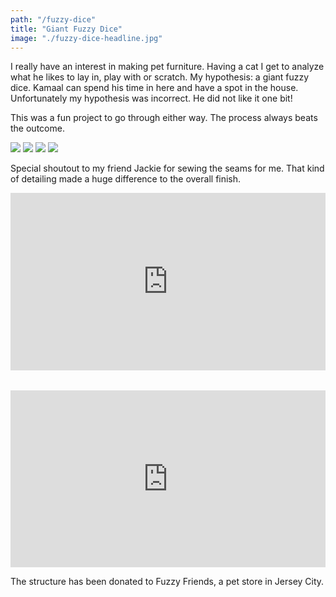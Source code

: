 ```yaml
---
path: "/fuzzy-dice"
title: "Giant Fuzzy Dice"
image: "./fuzzy-dice-headline.jpg"
---
```


I really have an interest in making pet furniture. Having a cat I get to analyze what he likes to lay in, play with or scratch. My hypothesis: a giant fuzzy dice. Kamaal can spend his time in here and have a spot in the house. Unfortunately my hypothesis was incorrect. He did not like it one bit!

This was a fun project to go through either way. The process always beats the outcome.

<img src="https://not-ansari.s3.us-east-2.amazonaws.com/builds/fuzzy-dice/dice-stage-two.jpg"/>

<img src="https://not-ansari.s3.us-east-2.amazonaws.com/builds/fuzzy-dice/dice-stage-three.jpg"/>

<img src="https://not-ansari.s3.us-east-2.amazonaws.com/builds/fuzzy-dice/dice-final-stage.jpg"/>

<img src="https://not-ansari.s3.us-east-2.amazonaws.com/builds/fuzzy-dice/sewing-stage.jpg"/>

Special shoutout to my friend Jackie for sewing the seams for me. That kind of detailing made a huge difference to the overall finish.

<div style="position: relative; overflow: hidden; padding-bottom: 56.25%; margin-bottom: 2rem;">
<iframe style="position: absolute; top: 0; left: 0; width: 100%; height: 100%;" src="https://player.vimeo.com/video/354579275" width="640" height="1138" frameborder="0" allow="autoplay; fullscreen" allowfullscreen></iframe>
</div>

<div style="position: relative; overflow: hidden; padding-bottom: 56.25%;">
<iframe style="position: absolute; top: 0; left: 0; width: 100%; height: 100%;" src="https://player.vimeo.com/video/354579750" width="640" height="360" frameborder="0" allow="autoplay; fullscreen" allowfullscreen></iframe>
</div>

The structure has been donated to Fuzzy Friends, a pet store in Jersey City.
